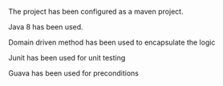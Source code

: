 The project has been configured as a maven project.

Java 8 has been used.

Domain driven method has been used to encapsulate the logic

Junit has been used for unit testing

Guava has been used for preconditions